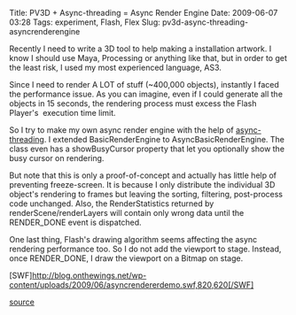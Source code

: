 Title: PV3D + Async-threading = Async Render Engine
Date: 2009-06-07 03:28
Tags: experiment, Flash, Flex
Slug: pv3d-async-threading-asyncrenderengine

Recently I need to write a 3D tool to help making a installation
artwork. I know I should use Maya, Processing or anything like that, but
in order to get the least risk, I used my most experienced language,
AS3.

Since I need to render A LOT of stuff (\~400,000 objects), instantly I
faced the performance issue. As you can imagine, even if I could
generate all the objects in 15 seconds, the rendering process must
excess the Flash Player's  execution time limit.

So I try to make my own async render engine with the help of
[async-threading][]. I extended BasicRenderEngine to
AsyncBasicRenderEngine. The class even has a showBusyCursor property
that let you optionally show the busy cursor on rendering.

But note that this is only a proof-of-concept and actually has little
help of preventing freeze-screen. It is because I only distribute the
individual 3D object's rendering to frames but leaving the sorting,
filtering, post-process code unchanged. Also, the RenderStatistics
returned by renderScene/renderLayers will contain only wrong data until
the RENDER\_DONE event is dispatched.

One last thing, Flash's drawing algorithm seems affecting the async
rendering performance too. So I do not add the viewport to stage.
Instead, once RENDER\_DONE, I draw the viewport on a Bitmap on stage.

[SWF]http://blog.onthewings.net/wp-content/uploads/2009/06/asyncrendererdemo.swf,820,620[/SWF]

[source][]

  [async-threading]: http://code.google.com/p/async-threading/
  [source]: http://blog.onthewings.net/wp-content/uploads/2009/06/asyncrendererdemo.zip
